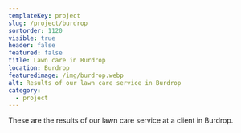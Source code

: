 ```yaml
---
templateKey: project
slug: /project/burdrop
sortorder: 1120
visible: true
header: false
featured: false
title: Lawn care in Burdrop
location: Burdrop
featuredimage: /img/burdrop.webp
alt: Results of our lawn care service in Burdrop
category:
  - project
---
```

These are the results of our lawn care service at a client in Burdrop.


